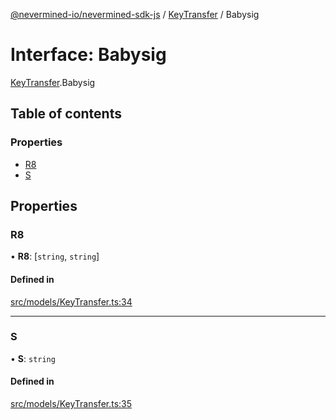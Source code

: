 [@nevermined-io/nevermined-sdk-js](../code-reference.md) / [KeyTransfer](../modules/KeyTransfer.md) / Babysig

# Interface: Babysig

[KeyTransfer](../modules/KeyTransfer.md).Babysig

## Table of contents

### Properties

- [R8](KeyTransfer.Babysig.md#r8)
- [S](KeyTransfer.Babysig.md#s)

## Properties

### R8

• **R8**: [`string`, `string`]

#### Defined in

[src/models/KeyTransfer.ts:34](https://github.com/nevermined-io/sdk-js/blob/3db3d52/src/models/KeyTransfer.ts#L34)

___

### S

• **S**: `string`

#### Defined in

[src/models/KeyTransfer.ts:35](https://github.com/nevermined-io/sdk-js/blob/3db3d52/src/models/KeyTransfer.ts#L35)
